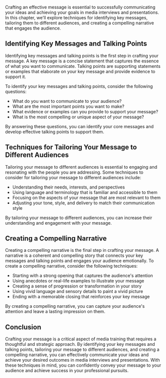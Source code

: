 
Crafting an effective message is essential to successfully communicating your ideas and achieving your goals in media interviews and presentations. In this chapter, we'll explore techniques for identifying key messages, tailoring them to different audiences, and creating a compelling narrative that engages the audience.

Identifying Key Messages and Talking Points
-------------------------------------------

Identifying key messages and talking points is the first step in crafting your message. A key message is a concise statement that captures the essence of what you want to communicate. Talking points are supporting statements or examples that elaborate on your key message and provide evidence to support it.

To identify your key messages and talking points, consider the following questions:

* What do you want to communicate to your audience?
* What are the most important points you want to make?
* What evidence or examples can you provide to support your message?
* What is the most compelling or unique aspect of your message?

By answering these questions, you can identify your core messages and develop effective talking points to support them.

Techniques for Tailoring Your Message to Different Audiences
------------------------------------------------------------

Tailoring your message to different audiences is essential to engaging and resonating with the people you are addressing. Some techniques to consider for tailoring your message to different audiences include:

* Understanding their needs, interests, and perspectives
* Using language and terminology that is familiar and accessible to them
* Focusing on the aspects of your message that are most relevant to them
* Adjusting your tone, style, and delivery to match their communication style

By tailoring your message to different audiences, you can increase their understanding and engagement with your message.

Creating a Compelling Narrative
-------------------------------

Creating a compelling narrative is the final step in crafting your message. A narrative is a coherent and compelling story that connects your key messages and talking points and engages your audience emotionally. To create a compelling narrative, consider the following techniques:

* Starting with a strong opening that captures the audience's attention
* Using anecdotes or real-life examples to illustrate your message
* Creating a sense of progression or transformation in your story
* Using vivid language and sensory details to paint a vivid picture
* Ending with a memorable closing that reinforces your key message

By creating a compelling narrative, you can capture your audience's attention and leave a lasting impression on them.

Conclusion
----------

Crafting your message is a critical aspect of media training that requires a thoughtful and strategic approach. By identifying your key messages and talking points, tailoring your message to different audiences, and creating a compelling narrative, you can effectively communicate your ideas and achieve your desired outcomes in media interviews and presentations. With these techniques in mind, you can confidently convey your message to your audience and achieve success in your professional pursuits.
